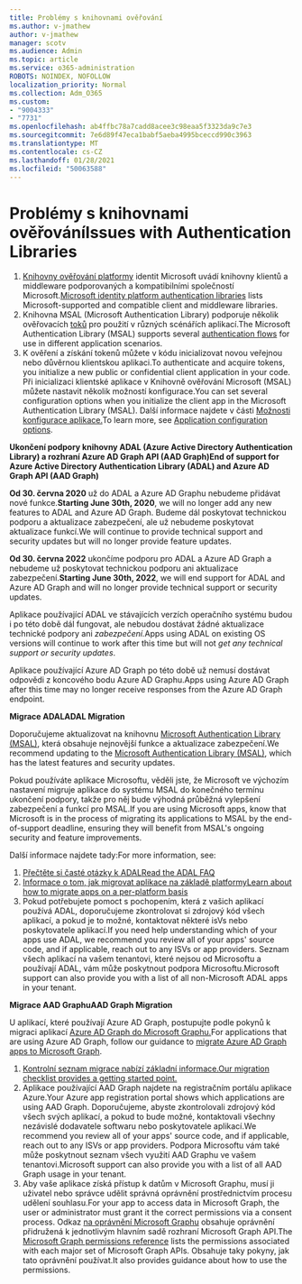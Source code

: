 ```yaml
---
title: Problémy s knihovnami ověřování
ms.author: v-jmathew
author: v-jmathew
manager: scotv
ms.audience: Admin
ms.topic: article
ms.service: o365-administration
ROBOTS: NOINDEX, NOFOLLOW
localization_priority: Normal
ms.collection: Adm_O365
ms.custom:
- "9004333"
- "7731"
ms.openlocfilehash: ab4ffbc78a7cadd8acee3c98eaa5f3323da9c7e3
ms.sourcegitcommit: 7e6d89f47eca1babf5aeba4995bceccd990c3963
ms.translationtype: MT
ms.contentlocale: cs-CZ
ms.lasthandoff: 01/28/2021
ms.locfileid: "50063588"
---
```

# <a name="issues-with-authentication-libraries"></a><span data-ttu-id="70fad-102">Problémy s knihovnami ověřování</span><span class="sxs-lookup"><span data-stu-id="70fad-102">Issues with Authentication Libraries</span></span>

1. <span data-ttu-id="70fad-103">[Knihovny ověřování platformy](https://docs.microsoft.com/azure/active-directory/develop/reference-v2-libraries) identit Microsoft uvádí knihovny klientů a middleware podporovaných a kompatibilními společností Microsoft.</span><span class="sxs-lookup"><span data-stu-id="70fad-103">[Microsoft identity platform authentication libraries](https://docs.microsoft.com/azure/active-directory/develop/reference-v2-libraries) lists Microsoft-supported and compatible client and middleware libraries.</span></span>
2. <span data-ttu-id="70fad-104">Knihovna MSAL (Microsoft Authentication Library) podporuje několik ověřovacích [toků](https://docs.microsoft.com/azure/active-directory/develop/msal-authentication-flows) pro použití v různých scénářích aplikací.</span><span class="sxs-lookup"><span data-stu-id="70fad-104">The Microsoft Authentication Library (MSAL) supports several [authentication flows](https://docs.microsoft.com/azure/active-directory/develop/msal-authentication-flows) for use in different application scenarios.</span></span>
3. <span data-ttu-id="70fad-105">K ověření a získání tokenů můžete v kódu inicializovat novou veřejnou nebo důvěrnou klientskou aplikaci.</span><span class="sxs-lookup"><span data-stu-id="70fad-105">To authenticate and acquire tokens, you initialize a new public or confidential client application in your code.</span></span> <span data-ttu-id="70fad-106">Při inicializaci klientské aplikace v Knihovně ověřování Microsoft (MSAL) můžete nastavit několik možností konfigurace.</span><span class="sxs-lookup"><span data-stu-id="70fad-106">You can set several configuration options when you initialize the client app in the Microsoft Authentication Library (MSAL).</span></span> <span data-ttu-id="70fad-107">Další informace najdete v části [Možnosti konfigurace aplikace.](https://docs.microsoft.com/azure/active-directory/develop/msal-client-application-configuration)</span><span class="sxs-lookup"><span data-stu-id="70fad-107">To learn more, see [Application configuration options](https://docs.microsoft.com/azure/active-directory/develop/msal-client-application-configuration).</span></span>

<span data-ttu-id="70fad-108">**Ukončení podpory knihovny ADAL (Azure Active Directory Authentication Library) a rozhraní Azure AD Graph API (AAD Graph)**</span><span class="sxs-lookup"><span data-stu-id="70fad-108">**End of support for Azure Active Directory Authentication Library (ADAL) and Azure AD Graph API (AAD Graph)**</span></span>

<span data-ttu-id="70fad-109">**Od 30. června 2020** už do ADAL a Azure AD Graphu nebudeme přidávat nové funkce.</span><span class="sxs-lookup"><span data-stu-id="70fad-109">**Starting June 30th, 2020**, we will no longer add any new features to ADAL and Azure AD Graph.</span></span> <span data-ttu-id="70fad-110">Budeme dál poskytovat technickou podporu a aktualizace zabezpečení, ale už nebudeme poskytovat aktualizace funkcí.</span><span class="sxs-lookup"><span data-stu-id="70fad-110">We will continue to provide technical support and security updates but will no longer provide feature updates.</span></span>

<span data-ttu-id="70fad-111">**Od 30. června 2022** ukončíme podporu pro ADAL a Azure AD Graph a nebudeme už poskytovat technickou podporu ani aktualizace zabezpečení.</span><span class="sxs-lookup"><span data-stu-id="70fad-111">**Starting June 30th, 2022**, we will end support for ADAL and Azure AD Graph and will no longer provide technical support or security updates.</span></span>

<span data-ttu-id="70fad-112">Aplikace používající ADAL ve stávajících verzích operačního systému budou i po této době dál fungovat, ale nebudou dostávat žádné aktualizace technické podpory ani *zabezpečení.*</span><span class="sxs-lookup"><span data-stu-id="70fad-112">Apps using ADAL on existing OS versions will continue to work after this time but will not *get any technical support or security updates*.</span></span>

<span data-ttu-id="70fad-113">Aplikace používající Azure AD Graph po této době už nemusí dostávat odpovědi z koncového bodu Azure AD Graphu.</span><span class="sxs-lookup"><span data-stu-id="70fad-113">Apps using Azure AD Graph after this time may no longer receive responses from the Azure AD Graph endpoint.</span></span>

<span data-ttu-id="70fad-114">**Migrace ADAL**</span><span class="sxs-lookup"><span data-stu-id="70fad-114">**ADAL Migration**</span></span>

<span data-ttu-id="70fad-115">Doporučujeme aktualizovat na knihovnu [Microsoft Authentication Library (MSAL)](https://docs.microsoft.com/azure/active-directory/develop/v2-overview), která obsahuje nejnovější funkce a aktualizace zabezpečení.</span><span class="sxs-lookup"><span data-stu-id="70fad-115">We recommend updating to the [Microsoft Authentication Library (MSAL)](https://docs.microsoft.com/azure/active-directory/develop/v2-overview), which has the latest features and security updates.</span></span>

<span data-ttu-id="70fad-116">Pokud používáte aplikace Microsoftu, věděli jste, že Microsoft ve výchozím nastavení migruje aplikace do systému MSAL do konečného termínu ukončení podpory, takže pro něj bude výhodná průběžná vylepšení zabezpečení a funkcí pro MSAL.</span><span class="sxs-lookup"><span data-stu-id="70fad-116">If you are using Microsoft apps, know that Microsoft is in the process of migrating its applications to MSAL by the end-of-support deadline, ensuring they will benefit from MSAL's ongoing security and feature improvements.</span></span>

<span data-ttu-id="70fad-117">Další informace najdete tady:</span><span class="sxs-lookup"><span data-stu-id="70fad-117">For more information, see:</span></span>

1. [<span data-ttu-id="70fad-118">Přečtěte si časté otázky k ADAL</span><span class="sxs-lookup"><span data-stu-id="70fad-118">Read the ADAL FAQ</span></span>](https://docs.microsoft.com/azure/active-directory/develop/msal-migration#frequently-asked-questions-faq)
2. [<span data-ttu-id="70fad-119">Informace o tom, jak migrovat aplikace na základě platformy</span><span class="sxs-lookup"><span data-stu-id="70fad-119">Learn about how to migrate apps on a per-platform basis</span></span>](https://docs.microsoft.com/azure/active-directory/develop/msal-migration#frequently-asked-questions-faq)
3. <span data-ttu-id="70fad-120">Pokud potřebujete pomoct s pochopením, která z vašich aplikací používá ADAL, doporučujeme zkontrolovat si zdrojový kód všech aplikací, a pokud je to možné, kontaktovat některé isVs nebo poskytovatele aplikací.</span><span class="sxs-lookup"><span data-stu-id="70fad-120">If you need help understanding which of your apps use ADAL, we recommend you review all of your apps' source code, and if applicable, reach out to any ISVs or app providers.</span></span> <span data-ttu-id="70fad-121">Seznam všech aplikací na vašem tenantovi, které nejsou od Microsoftu a používají ADAL, vám může poskytnout podpora Microsoftu.</span><span class="sxs-lookup"><span data-stu-id="70fad-121">Microsoft support can also provide you with a list of all non-Microsoft ADAL apps in your tenant.</span></span>

<span data-ttu-id="70fad-122">**Migrace AAD Graphu**</span><span class="sxs-lookup"><span data-stu-id="70fad-122">**AAD Graph Migration**</span></span>

<span data-ttu-id="70fad-123">U aplikací, které používají Azure AD Graph, postupujte podle pokynů k migraci aplikací [Azure AD Graph do Microsoft Graphu.](https://docs.microsoft.com/graph/migrate-azure-ad-graph-overview)</span><span class="sxs-lookup"><span data-stu-id="70fad-123">For applications that are using Azure AD Graph, follow our guidance to [migrate Azure AD Graph apps to Microsoft Graph](https://docs.microsoft.com/graph/migrate-azure-ad-graph-overview).</span></span>

1. [<span data-ttu-id="70fad-124">Kontrolní seznam migrace nabízí základní informace.</span><span class="sxs-lookup"><span data-stu-id="70fad-124">Our migration checklist provides a getting started point.</span></span>](https://docs.microsoft.com/graph/migrate-azure-ad-graph-planning-checklist)
2. <span data-ttu-id="70fad-125">Aplikace používající AAD Graph najdete na registračním portálu aplikace Azure.</span><span class="sxs-lookup"><span data-stu-id="70fad-125">Your Azure app registration portal shows which applications are using AAD Graph.</span></span> <span data-ttu-id="70fad-126">Doporučujeme, abyste zkontrolovali zdrojový kód všech svých aplikací, a pokud to bude možné, kontaktovali všechny nezávislé dodavatele softwaru nebo poskytovatele aplikací.</span><span class="sxs-lookup"><span data-stu-id="70fad-126">We recommend you review all of your apps' source code, and if applicable, reach out to any ISVs or app providers.</span></span> <span data-ttu-id="70fad-127">Podpora Microsoftu vám také může poskytnout seznam všech využití AAD Graphu ve vašem tenantovi.</span><span class="sxs-lookup"><span data-stu-id="70fad-127">Microsoft support can also provide you with a list of all AAD Graph usage in your tenant.</span></span>
3. <span data-ttu-id="70fad-128">Aby vaše aplikace získá přístup k datům v Microsoft Graphu, musí ji uživatel nebo správce udělit správná oprávnění prostřednictvím procesu udělení souhlasu.</span><span class="sxs-lookup"><span data-stu-id="70fad-128">For your app to access data in Microsoft Graph, the user or administrator must grant it the correct permissions via a consent process.</span></span> <span data-ttu-id="70fad-129">Odkaz [na oprávnění Microsoft Graphu](https://docs.microsoft.com/graph/permissions-reference) obsahuje oprávnění přidružená k jednotlivým hlavním sadě rozhraní Microsoft Graph API.</span><span class="sxs-lookup"><span data-stu-id="70fad-129">The [Microsoft Graph permissions reference](https://docs.microsoft.com/graph/permissions-reference) lists the permissions associated with each major set of Microsoft Graph APIs.</span></span> <span data-ttu-id="70fad-130">Obsahuje taky pokyny, jak tato oprávnění používat.</span><span class="sxs-lookup"><span data-stu-id="70fad-130">It also provides guidance about how to use the permissions.</span></span>
